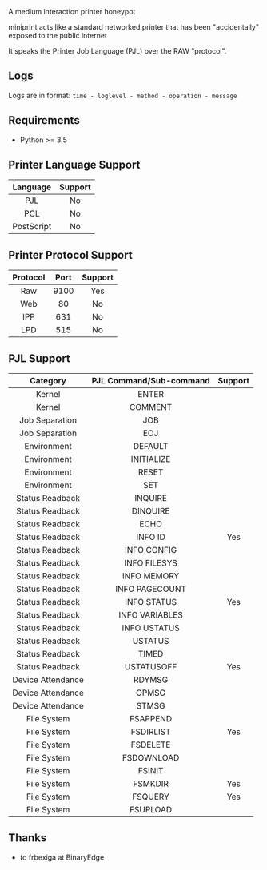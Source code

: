 A medium interaction printer honeypot

miniprint acts like a standard networked printer that has been "accidentally" exposed to the public internet

It speaks the Printer Job Language (PJL) over the RAW "protocol".

## Logs
Logs are in format: `time - loglevel - method - operation - message`

## Requirements
* Python >= 3.5

## Printer Language Support
| **Language** | **Support** |
|:------------:|:-----------:|
|      PJL     |      No     |
|      PCL     |      No     |
|  PostScript  |      No     |

## Printer Protocol Support
| Protocol | Port | Support |
|:--------:|:----:|:-------:|
|    Raw   | 9100 |   Yes   |
|    Web   |  80  |    No   |
|    IPP   |  631 |    No   |
|    LPD   |  515 |    No   |

## PJL Support

|      Category     | PJL Command/Sub-command | Support |
|:-----------------:|:-----------------------:|:-------:|
| Kernel            |          ENTER          |         |
| Kernel            |         COMMENT         |         |
| Job Separation    |           JOB           |         |
| Job Separation    |           EOJ           |         |
| Environment       |         DEFAULT         |         |
| Environment       |        INITIALIZE       |         |
| Environment       |          RESET          |         |
| Environment       |           SET           |         |
| Status Readback   |         INQUIRE         |         |
| Status Readback   |         DINQUIRE        |         |
| Status Readback   |           ECHO          |         |
| Status Readback   |         INFO ID         |   Yes   |
| Status Readback   |       INFO CONFIG       |         |
| Status Readback   |       INFO FILESYS      |         |
| Status Readback   |       INFO MEMORY       |         |
| Status Readback   |      INFO PAGECOUNT     |         |
| Status Readback   |       INFO STATUS       |   Yes   |
| Status Readback   |      INFO VARIABLES     |         |
| Status Readback   |       INFO USTATUS      |         |
| Status Readback   |         USTATUS         |         |
| Status Readback   |          TIMED          |         |
| Status Readback   |        USTATUSOFF       |   Yes   |
| Device Attendance |          RDYMSG         |         |
| Device Attendance |          OPMSG          |         |
| Device Attendance |          STMSG          |         |
| File System       |         FSAPPEND        |         |
| File System       |        FSDIRLIST        |   Yes   |
| File System       |         FSDELETE        |         |
| File System       |        FSDOWNLOAD       |         |
| File System       |          FSINIT         |         |
| File System       |         FSMKDIR         |   Yes   |
| File System       |         FSQUERY         |   Yes   |
| File System       |         FSUPLOAD        |         |

## Thanks
* to frbexiga at BinaryEdge
